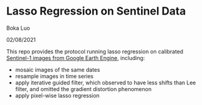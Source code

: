 # Lasso Regression on Sentinel Data

Boka Luo

02/08/2021

This repo provides the protocol running lasso regression on calibrated [Sentinel-1 images from Google Earth Engine](https://developers.google.com/earth-engine/guides/sentinel1), including:

* mosaic images of the same dates
* resample images in time series
* apply iterative guided filter, which observed to have less shifts than Lee filter, and omitted the gradient distortion phenomenon
* apply pixel-wise lasso regression